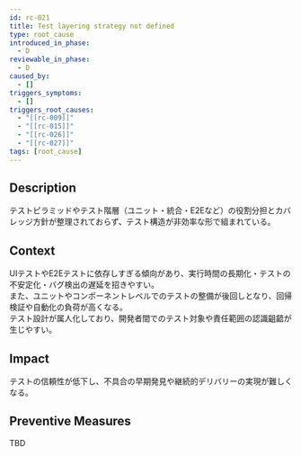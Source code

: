 ```yaml
---
id: rc-021
title: Test layering strategy not defined
type: root_cause
introduced_in_phase:
  - D
reviewable_in_phase:
  - D
caused_by:
  - []
triggers_symptoms:
  - []
triggers_root_causes:
  - "[[rc-009]]"
  - "[[rc-015]]"
  - "[[rc-026]]"
  - "[[rc-027]]"
tags: [root_cause]
---
```


## Description
テストピラミッドやテスト階層（ユニット・統合・E2Eなど）の役割分担とカバレッジ方針が整理されておらず、テスト構造が非効率な形で組まれている。

## Context
UIテストやE2Eテストに依存しすぎる傾向があり、実行時間の長期化・テストの不安定化・バグ検出の遅延を招きやすい。  
また、ユニットやコンポーネントレベルでのテストの整備が後回しとなり、回帰検証や自動化の負荷が高くなる。  
テスト設計が属人化しており、開発者間でのテスト対象や責任範囲の認識齟齬が生じやすい。

## Impact
テストの信頼性が低下し、不具合の早期発見や継続的デリバリーの実現が難しくなる。

## Preventive Measures
TBD
